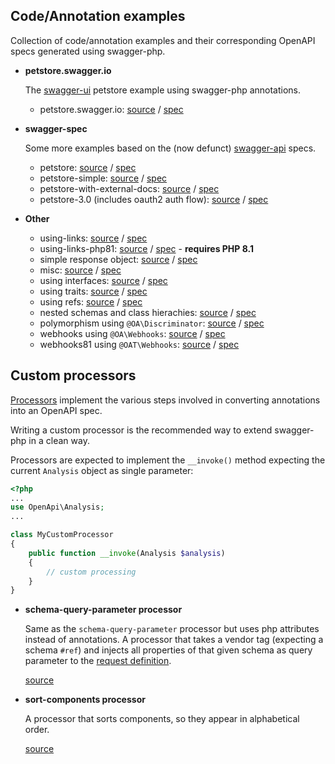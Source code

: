 ## Code/Annotation examples

Collection of code/annotation examples and their corresponding OpenAPI specs generated using swagger-php.

* **petstore.swagger.io**

  The [swagger-ui](http://petstore.swagger.io/) petstore example using swagger-php annotations.

  * petstore.swagger.io: [source](petstore.swagger.io) / [spec](petstore.swagger.io/petstore.swagger.io.yaml)


* **swagger-spec**

  Some more examples based on the (now defunct) [swagger-api](https://github.com/swagger-api/) specs.

  * petstore: [source](swagger-spec/petstore) / [spec](swagger-spec/petstore/petstore.yaml)
  * petstore-simple: [source](swagger-spec/petstore-simple)
    / [spec](swagger-spec/petstore-simple/petstore-simple.yaml)
  * petstore-with-external-docs: [source](swagger-spec/petstore-with-external-docs)
    / [spec](swagger-spec/petstore-with-external-docs/petstore-with-external-docs.yaml)
  * petstore-3.0 (includes oauth2 auth flow): [source](petstore-3.0) / [spec](openapi-spec/petstore-3.0.yaml)


* **Other**

  * using-links: [source](using-links) / [spec](using-links/using-links.yaml)
  * using-links-php81: [source](using-links-php81) / [spec](using-links-php81/using-links-php81.yaml) - **requires PHP 8.1**
  * simple response object: [source](example-object) / [spec](example-object/example-object.yaml)
  * misc: [source](misc) / [spec](misc/misc.yaml)
  * using interfaces: [source](using-interfaces) / [spec](using-interfaces/using-interfaces.yaml)
  * using traits: [source](using-traits) / [spec](using-traits/using-traits.yaml)
  * using refs: [source](using-refs) / [spec](using-refs/using-refs.yaml)
  * nested schemas and class hierachies: [source](nesting) / [spec](nesting/nesting.yaml)
  * polymorphism using `@OA\Discriminator`: [source](polymorphism) / [spec](polymorphism/polymorphism.yaml)
  * webhooks using `@OA\Webhooks`: [source](webhooks) / [spec](webhooks/webhooks.yaml)
  * webhooks81 using `@OAT\Webhooks`: [source](webhooks81) / [spec](webhooks81/webhooks.yaml)


## Custom processors

[Processors](../src/Processors) implement the various steps involved in converting annotations into an OpenAPI spec.

Writing a custom processor is the recommended way to extend swagger-php in a clean way.

Processors are expected to implement the `__invoke()` method expecting the current `Analysis` object as single parameter:

```php
<?php
...
use OpenApi\Analysis;
...

class MyCustomProcessor
{
    public function __invoke(Analysis $analysis)
    {
        // custom processing
    }
}
```

* **schema-query-parameter processor**

  Same as the `schema-query-parameter` processor but uses php attributes instead of annotations.
  A processor that takes a vendor tag (expecting a schema `#ref`) and injects all properties of that given schema as
  query parameter to the [request definition](processors/schema-query-parameter-attributes/SchemaQueryParameter.php).

  [source](processors/schema-query-parameter-attributes)

* **sort-components processor**

  A processor that sorts components, so they appear in alphabetical order.

  [source](processors/sort-components)
